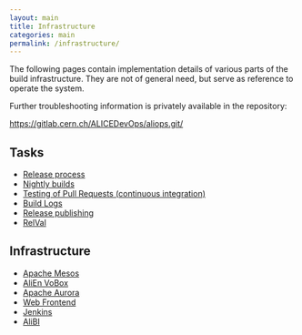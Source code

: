 ```yaml
---
layout: main
title: Infrastructure
categories: main
permalink: /infrastructure/
---
```



The following pages contain implementation details of various parts of the
build infrastructure. They are not of general need, but serve as reference to
operate the system.

Further troubleshooting information is privately available in the repository:

https://gitlab.cern.ch/ALICEDevOps/aliops.git/

## Tasks

* <a href="{{site.baseurl}}/infrastructure-release-process">Release process</a>
* <a href="{{site.baseurl}}/infrastructure-nightly">Nightly builds</a>
* <a href="{{site.baseurl}}/infrastructure-pr-testing">Testing of Pull Requests (continuous integration)</a>
* <a href="{{site.baseurl}}/infrastructure-logs">Build Logs</a>
* <a href="{{site.baseurl}}/infrastructure-publisher">Release publishing</a>
* <a href="{{site.baseurl}}/infrastructure-relval">RelVal</a>

## Infrastructure

* <a href="{{site.baseurl}}/infrastructure-mesos">Apache Mesos</a>
* <a href="{{site.baseurl}}/infrastructure-alienvobox">AliEn VoBox</a>
* <a href="{{site.baseurl}}/infrastructure-aurora">Apache Aurora</a>
* <a href="{{site.baseurl}}/infrastructure-frontend">Web Frontend</a>
* <a href="{{site.baseurl}}/infrastructure-jenkins">Jenkins</a>
* <a href="{{site.baseurl}}/infrastructure-alibi">AliBI</a>
